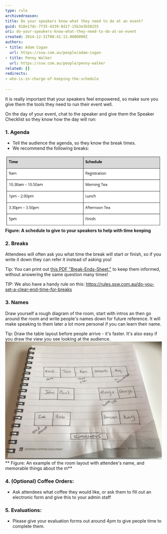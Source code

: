 ```yaml
---
type: rule
archivedreason: 
title: Do your speakers know what they need to do at an event?
guid: 818e17dc-7f35-4339-8d17-15b3e3b58255
uri: do-your-speakers-know-what-they-need-to-do-at-an-event
created: 2014-12-31T00:41:13.0000000Z
authors:
- title: Adam Cogan
  url: https://ssw.com.au/people/adam-cogan
- title: Penny Walker
  url: https://ssw.com.au/people/penny-walker
related: []
redirects:
- who-is-in-charge-of-keeping-the-schedule

---
```


It is really important that your speakers feel empowered, so make sure you give them the tools they need to run their event well.

<!--endintro-->

On the day of your event, chat to the speaker and give them the Speaker Checklist so they know how the day will run:

### 1. Agenda


* Tell the audience the agenda, so they know the break times.
* We recommend the following breaks:

![](Schedule.jpg)
**Figure: A schedule to give to your speakers to help with time keeping**

### 2. Breaks


Attendees will often ask you what time the break will start or finish, so if you write it down they can refer it instead of asking you!

Tip: You can print out [this PDF "Break-Ends-Sheet,"](/Documents/break-ends-sheet.pdf) to keep them informed, without answering the same question many times!

TIP: We also have a handy rule on this: https://rules.ssw.com.au/do-you-set-a-clear-end-time-for-breaks

### 3. Names


Draw yourself a rough diagram of the room, start with intros an then go around the room and write people's names down for future reference. It will make speaking to them later a lot more personal if you can learn their name.

Tip: Draw the table layout before people arrive - it's faster. It's also easy if you draw the view you see looking at the audience.
![](Diagram-Desk-layout2.jpg)
**  Figure: An example of the room layout with attendee's name, and memorable things about the   m**



### 4. (Optional) Coffee Orders:

* Ask attendees what coffee they would like, or ask them to fill out an electronic form and give this to your admin staff


### 5. Evaluations:


* Please give your evaluation forms out around 4pm to give people time to complete them.
